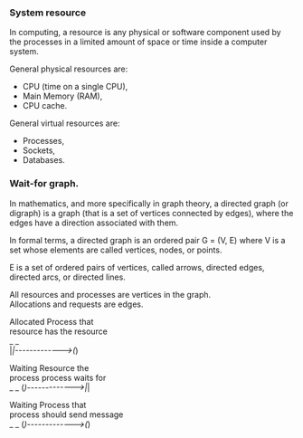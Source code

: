 ### System resource

In computing, a resource is any physical or software component used by the processes in a limited amount of space or time 
inside a computer system. 

General physical resources are:
* CPU (time on a single CPU),
* Main Memory (RAM),
* CPU cache.

General virtual resources are:
* Processes,
* Sockets,
* Databases.

### Wait-for graph.

In mathematics, and more specifically in graph theory, a directed graph (or digraph) 
is a graph (that is a set of vertices connected by edges), where the edges have a direction associated with them. 

In formal terms, a directed graph is an ordered pair G = (V, E) where V is a set whose elements are called vertices, nodes, or points.

E is a set of ordered pairs of vertices, called arrows, directed edges, directed arcs, or directed lines.

All resources and processes are vertices in the graph.  
Allocations and requests are edges.


 Allocated          Process that    
 resource         has the resource    
      _                _    
     |_|------------->(_)



 Waiting             Resource the    
 process            process waits for    
      _                    _
     (_)------------->|_|



Waiting             Process that    
process            should send message    
      _                    _
     (_)------------->(_)


